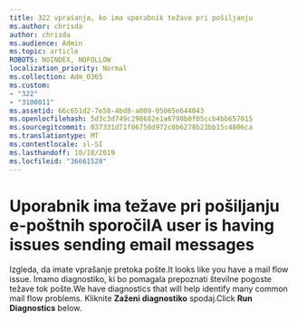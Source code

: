 ```yaml
---
title: 322 vprašanja, ko ima uporabnik težave pri pošiljanju
ms.author: chrisda
author: chrisda
ms.audience: Admin
ms.topic: article
ROBOTS: NOINDEX, NOFOLLOW
localization_priority: Normal
ms.collection: Adm_O365
ms.custom:
- "322"
- "3100011"
ms.assetid: 66c651d2-7e58-4bd8-a009-05065e644043
ms.openlocfilehash: 5d3c3d749c298682e1a6798b0f05ccb4bb657015
ms.sourcegitcommit: 037331d71f06750d972c0b6278b23bb15c4806ca
ms.translationtype: MT
ms.contentlocale: sl-SI
ms.lasthandoff: 10/18/2019
ms.locfileid: "36661528"
---
```

# <a name="a-user-is-having-issues-sending-email-messages"></a><span data-ttu-id="25bb8-102">Uporabnik ima težave pri pošiljanju e-poštnih sporočil</span><span class="sxs-lookup"><span data-stu-id="25bb8-102">A user is having issues sending email messages</span></span>

<span data-ttu-id="25bb8-103">Izgleda, da imate vprašanje pretoka pošte.</span><span class="sxs-lookup"><span data-stu-id="25bb8-103">It looks like you have a mail flow issue.</span></span> <span data-ttu-id="25bb8-104">Imamo diagnostiko, ki bo pomagala prepoznati številne pogoste težave tok pošte.</span><span class="sxs-lookup"><span data-stu-id="25bb8-104">We have diagnostics that will help identify many common mail flow problems.</span></span> <span data-ttu-id="25bb8-105">Kliknite **Zaženi diagnostiko** spodaj.</span><span class="sxs-lookup"><span data-stu-id="25bb8-105">Click **Run Diagnostics** below.</span></span>
